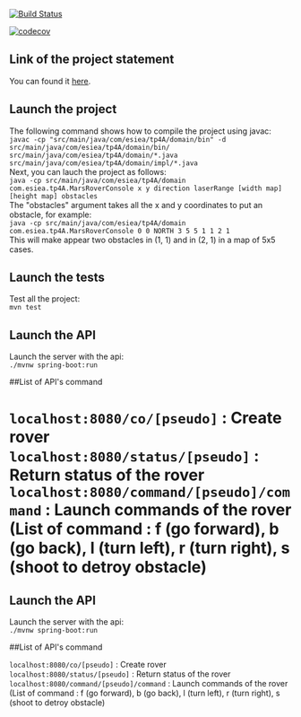 [![Build Status](https://travis-ci.com/Skylabe/TP1-TeamBGs.svg?branch=master)](https://travis-ci.com/Skylabe/TP1-TeamBGs)



[![codecov](https://codecov.io/gh/Skylabe/TP1-TeamBGs/branch/master/graph/badge.svg)](https://codecov.io/gh/Skylabe/TP1-TeamBGs)


## Link of the project statement
You can found it [here](https://github.com/ledoyen/tp-java/blob/master/projet/4A_2020/TP.md).

## Launch the project
The following command shows how to compile the project using javac:  
```javac -cp "src/main/java/com/esiea/tp4A/domain/bin" -d src/main/java/com/esiea/tp4A/domain/bin/ src/main/java/com/esiea/tp4A/domain/*.java src/main/java/com/esiea/tp4A/domain/impl/*.java```  
Next, you can lauch the project as follows:  
```java -cp src/main/java/com/esiea/tp4A/domain com.esiea.tp4A.MarsRoverConsole x y direction laserRange [width map] [height map] obstacles```  
The "obstacles" argument takes all the x and y coordinates to put an obstacle, for example:  
```java -cp src/main/java/com/esiea/tp4A/domain com.esiea.tp4A.MarsRoverConsole 0 0 NORTH 3 5 5 1 1 2 1```  
This will make appear two obstacles in (1, 1) and in (2, 1) in a map of 5x5 cases.

## Launch the tests
Test all the project:  
```mvn test```  

## Launch the API
Launch the server with the api:   
```./mvnw spring-boot:run```   

##List of API's command   

```localhost:8080/co/[pseudo]``` : Create rover   
```localhost:8080/status/[pseudo]``` : Return status of the rover   
```localhost:8080/command/[pseudo]/command``` : Launch commands of the rover   
(List of command : f (go forward), b (go back), l (turn left), r (turn right), s (shoot to detroy obstacle)
=======

## Launch the API
Launch the server with the api:   
```./mvnw spring-boot:run```   

##List of API's command   

```localhost:8080/co/[pseudo]``` : Create rover   
```localhost:8080/status/[pseudo]``` : Return status of the rover   
```localhost:8080/command/[pseudo]/command``` : Launch commands of the rover   
(List of command : f (go forward), b (go back), l (turn left), r (turn right), s (shoot to detroy obstacle)
